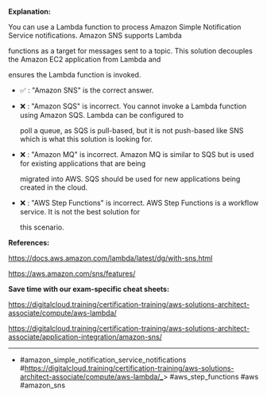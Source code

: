 **Explanation:**

You can use a Lambda function to process Amazon Simple Notification Service notifications. Amazon SNS supports Lambda

functions as a target for messages sent to a topic. This solution decouples the Amazon EC2 application from Lambda and

ensures the Lambda function is invoked.

- ✅ :  "Amazon SNS" is the correct answer.

- ❌ :  "Amazon SQS" is incorrect. You cannot invoke a Lambda function using Amazon SQS. Lambda can be configured to

  poll a queue, as SQS is pull-based, but it is not push-based like SNS which is what this solution is looking for.

- ❌ :  "Amazon MQ" is incorrect. Amazon MQ is similar to SQS but is used for existing applications that are being

  migrated into AWS. SQS should be used for new applications being created in the cloud.

- ❌ :  "AWS Step Functions" is incorrect. AWS Step Functions is a workflow service. It is not the best solution for

  this scenario.

**References:**

<https://docs.aws.amazon.com/lambda/latest/dg/with-sns.html>

<https://aws.amazon.com/sns/features/>

**Save time with our exam-specific cheat sheets:**

<https://digitalcloud.training/certification-training/aws-solutions-architect-associate/compute/aws-lambda/>

<https://digitalcloud.training/certification-training/aws-solutions-architect-associate/application-integration/amazon-sns/>



----

- #amazon_simple_notification_service_notifications #<https://digitalcloud.training/certification-training/aws-solutions-architect-associate/compute/aws-lambda/_>> #aws_step_functions #aws #amazon_sns
